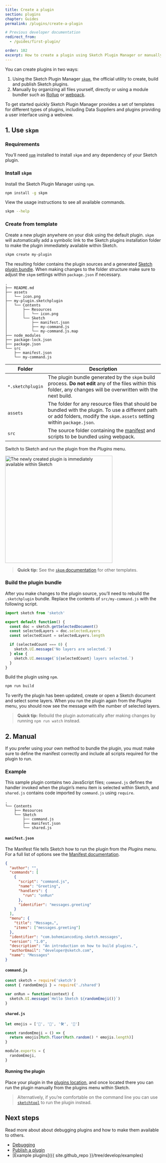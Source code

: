 ```yaml
---
title: Create a plugin
section: plugins
chapter: Guides
permalink: /plugins/create-a-plugin

# Previous developer documentation
redirect_from:
  - /guides/first-plugin/

order: 102
excerpt: How to create a plugin using Sketch Plugin Manager or manually
---
```


You can create plugins in two ways:

1. Using the Sketch Plugin Manager [`skpm`](https://github.com/skpm/skpm), the official utility to create, build and publish Sketch plugins.
2. Manually by organizing all files yourself, directly or using a module bundler such as [Rollup](https://rollupjs.org) or [webpack](https://webpack.js.org).

To get started quickly Sketch Plugin Manager provides a set of templates for different types of plugins, including Data Suppliers and plugins providing a user interface using a webview.

## 1. Use `skpm`

### Requirements

You’ll need [`npm`](https://www.npmjs.com/get-npm) installed to install `skpm` and any dependency of your Sketch plugin.

### Install `skpm`

Install the Sketch Plugin Manager using `npm`.

```bash
npm install -g skpm
```

View the usage instructions to see all available commands.

```bash
skpm --help
```

### Create from template

Create a new plugin anywhere on your disk using the default plugin. `skpm` will automatically add a symbolic link to the Sketch plugins installation folder to make the plugin immediately available within Sketch.

```bash
skpm create my-plugin
```

The resulting folder contains the plugin sources and a generated [Sketch plugin bundle](/plugins/plugin-bundle). When making changes to the folder structure make sure to adjust the `skpm` settings within `package.json` if necessary.

```log
.
├── README.md
├── assets
│   └── icon.png
├── my-plugin.sketchplugin
│   └── Contents
│       ├── Resources
│       │   └── icon.png
│       └── Sketch
│           ├── manifest.json
│           ├── my-command.js
│           └── my-command.js.map
├── node_modules
├── package-lock.json
├── package.json
└── src
    ├── manifest.json
    └── my-command.js
```

| Folder | Description |
| --- | --- |
| `*.sketchplugin` | The plugin bundle generated by the `skpm` build process. **Do not edit** any of the files within this folder, any changes will be overwritten with the next build. |
| `assets` | The folder for any resource files that should be bundled with the plugin. To use a different path or add folders, modify the `skpm.assets` setting within `package.json`. |
| `src` | The source folder containing the [manifest](/plugins/plugin-manifest) and scripts to be bundled using webpack. |

Switch to Sketch and run the plugin from the _Plugins_ menu.

<img src="/images/developer/plugin-created-with-skpm.png"
     alt="The newly created plugin is immediately available within Sketch"
     width="347" />

> **Quick tip:** See the [`skpm` documentation](https://github.com/skpm/skpm) for other templates.

### Build the plugin bundle

After you make changes to the plugin source, you’ll need to rebuild the `.sketchplugin` bundle. Replace the contents of `src/my-command.js` with the following script.

```js
import sketch from 'sketch'

export default function() {
  const doc = sketch.getSelectedDocument()
  const selectedLayers = doc.selectedLayers
  const selectedCount = selectedLayers.length

  if (selectedCount === 0) {
    sketch.UI.message('No layers are selected.')
  } else {
    sketch.UI.message(`${selectedCount} layers selected.`)
  }
}
```

Build the plugin using `npm`.

```sh
npm run build
```

To verify the plugin has been updated, create or open a Sketch document and select some layers. When you run the plugin again from the _Plugins_ menu, you should now see the message with the number of selected layers.

> **Quick tip:** Rebuild the plugin automatically after making changes by running `npm run watch` instead.

## 2. Manual

If you prefer using your own method to bundle the plugin, you must make sure to define the manifest correctly and include all scripts required for the plugin to run.

### Example

This sample plugin contains two JavaScript files; `command.js` defines the handler invoked when the plugin’s menu item is selected within Sketch, and `shared.js` contains code imported by `command.js` using `require`.

```log
.
└── Contents
    ├── Resources
    └── Sketch
        ├── command.js
        ├── manifest.json
        └── shared.js
```

#### `manifest.json`

The Manifest file tells Sketch how to run the plugin from the _Plugins_ menu. For a full list of options see the [Manifest documentation](/plugins/plugin-manifest).

```json
{
  "author": "",
  "commands": [
    {
      "script": "command.js",
      "name": "Greeting",
      "handlers": {
        "run": "onRun"
      },
      "identifier": "messages.greeting"
    }
  ],
  "menu": {
    "title": "Message…",
    "items": ["messages.greeting"]
  },
  "identifier": "com.bohemiancoding.sketch.messages",
  "version": "1.0",
  "description": "An introduction on how to build plugins.",
  "authorEmail": "developer@sketch.com",
  "name": "Messages"
}
```

#### `command.js`

```js
const sketch = require('sketch')
const { randomEmoji } = require('./shared')

var onRun = function(context) {
  sketch.UI.message(`Hello Sketch ${randomEmoji()}`)
}
```

#### `shared.js`

```js
let emojis = ['👋', '💎', '🛠', '🎉']

const randomEmoji = () => {
  return emojis[Math.floor(Math.random() * emojis.length)]
}

module.exports = {
  randomEmoji,
}
```

#### Running the plugin

Place your plugin in the [plugins location](/plugins), and once located there you can run the plugin manually from the plugins menu within Sketch.

> Alternatively, if you’re comfortable on the command line you can use [`sketchtool`](/cli) to run the plugin instead.

## Next steps

Read more about about debugging plugins and how to make them available to others.

- [Debugging](/plugins/debugging)
- [Publish a plugin](/plugins/publish-a-plugin)
- [Example plugins]({{ site.github_repo }}/tree/develop/examples)
